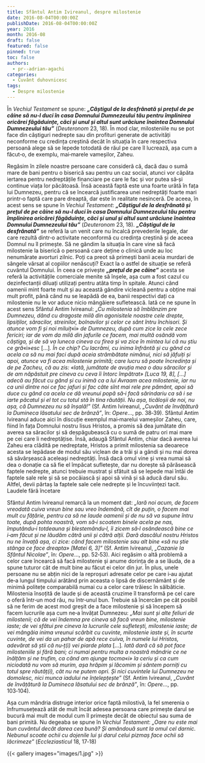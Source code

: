 ```yaml
---
title: Sfântul Antim Ivireanul, despre milostenie   
date: 2016-08-04T00:00:00Z
publishDate: 2016-08-04T00:00:00Z
year: 2016
month: 2016-08
draft: false
featured: false
pinned: true
toc: false
authors:
  - pr--adrian-agachi
categories:
  - Cuvânt duhovnicesc
tags:
  - Despre milostenie
---
```

În _Vechiul Testament_ se spune: ***„Câștigul de la desfrânată și prețul de pe câine să nu‑l duci în casa Domnului Dumnezeului tău pentru împlinirea oricărei făgăduințe, căci și unul și altul sunt urâciune înaintea Domnului Dumnezeului tău”*** (_Deuteronom_ 23, 18). În mod clar, milosteniile nu se pot face din câștiguri nedrepte sau din profituri generate de activități neconforme cu credința creștină decât în situația în care respectiva persoană alege să se lepede totodată de răul pe care îl lucrează, așa cum a făcut‑o, de exemplu, mai‑marele vameșilor, Zaheu.

Regăsim în zilele noastre persoane care consideră că, dacă dau o sumă mare de bani pentru o biserică sau pentru un caz social, atunci vor căpăta iertarea pentru nedreptățile financiare pe care le fac și vor putea să‑și continue viața lor păcătoasă. Însă această faptă este una foarte urâtă în fața lui Dumnezeu, pentru că se încearcă justificarea unei nedreptăți foarte mari printr‑o faptă care pare dreaptă, dar este în realitate nesinceră. De aceea, în acest sens se spune în _Vechiul Testament_: ***„Câștigul de la desfrânată și prețul de pe câine să nu‑l duci în casa Domnului Dumnezeului tău pentru împlinirea oricărei făgăduințe, căci și unul și altul sunt urâciune înaintea Domnului Dumnezeului tău”*** (_Deuteronom_ 23, 18). ***„Câștigul de la desfrânată”*** se referă la un venit care nu încalcă prevederile legale, dar care rezultă dintr‑o activitate neconformă cu credința creștină și de aceea Domnul nu îl primește. Să ne gândim la situația în care vine să facă milostenie la biserică o persoană care deține o clinică unde au loc nenumărate avorturi zilnic. Poți ca preot să primești banii aceia murdari de sângele vărsat al copiilor nenăscuți? Exact la o astfel de situație se referă cuvântul Domnului. În ceea ce privește ***„prețul de pe câine”*** acesta se referă la activitățile comerciale menite să înșele, așa cum a fost cazul cu dezinfectanții diluați utilizați pentru atâta timp în spitale. Atunci când oamenii mint foarte mult și au această gândire vicleană pentru a obține mai mult profit, până când nu se leapădă de ea, banii respectivi dați ca milostenie nu le vor aduce nicio mângâiere sufletească. Iată ce ne spune în acest sens Sfântul Antim Ivireanul: _„Cu milostenia să îmblânzim pre Dumnezeu, dând cu dragoste milă din agonisitele noastre cele drepte, lipsiților, săracilor, streinilor, bolnavilor și celor ce sânt întru închisori. Și atunce vom fi și noi miluiț_«i» _de Dumnezeu, după cum zice la cele zece fericiri; iar de vom da milă din jafurile ce facem, mai multă osândă vom câștiga, și de să va luneca cineva cu firea și va zice în mintea lui că nu știu ce gră_«i»_esc_ […]_. În ce chip? Cu lacrămi, cu inima înfrântă și cu gând ca acela ca să nu mai faci după aceia strâmbătate nimănui, nici să jăfuiți și apoi, atunce va fi acea milostenie primită; care lucru să poate încredința și de pe Zacheu, că au zis: «Iată, jumătate de avuția mea o dau săracilor și de am năpăstuit pre cineva cu ceva îi întorc împătrat» [_Luca_ 19, 8], […] adecă au făcut cu gând și cu inimă ca a lui Avraam acea milostenie, iar nu ca unii dintre noi ce fac jafuri și fac câte sînt mai rele pre pământ, apoi să duce cu gând ca acela ce dă vreunui popă să‑i facă sărindariu ca să i se iarte păcatul și el tot cu totul stă în tina răutății. Nu așa, ticăloșii de noi, nu așa, că Dumnezeu nu să înșală!”_ (Sf. Antim Ivireanul, _„Cuvânt de învățătură la Dumineca lăsatului sec de brânză”_, în: _Opere_…, pp. 38‑39). Sfântul Antim Ivireanul aduce aici în discuție exemplul mai‑marelui vameșilor Zaheu, care, fiind în fața Domnului nostru Iisus Hristos, a promis să dea jumătate din averea sa săracilor și să despăgubească cu o sumă de patru ori mai mare pe cei care îi nedreptățise. Însă, adaugă Sfântul Antim, chiar dacă averea lui Zaheu era clădită pe nedreptate, Hristos a primit milostenia sa deoarece acesta se lepădase de modul său viclean de a trăi și a gândi și nu mai dorea să săvârșească aceleași nedreptăți. Însă dacă omul vine și vrea numai să dea o donație ca să fie el împăcat sufletește, dar nu dorește să părăsească faptele nedrepte, atunci trebuie mustrat și sfătuit să se lepede mai întâi de faptele sale rele și să se pocăiască și apoi să vină și să aducă darul său. Altfel, devii părtaș la faptele sale cele nedrepte și le încuviințezi tacit.
Laudele fără încetare

Sfântul Antim Ivireanul remarcă la un moment dat: _„Iară noi acum, de facem vreodată cuiva vreun bine sau vreo îndemână, cît de puțin, o facem mai mult cu fățărie, pentru ca să ne laude oamenii și de nu să va supune întru toate, după pohta noastră, vom să‑i scoatem binele acela pe nas, împutându‑i totdeauna și blestemându‑l, îi zicem să‑l osândească bine ce i‑am făcut și ne lăudăm cătră unii și cătră alții. Dară dascălul nostru Hristos nu ne învață așa, ci zice: când facem milostenie sau alt bine «să nu știe stânga ce face dreapta» [_Matei_ 6, 3]”_ (Sf. Antim Ivireanul, _„Cazanie la Sfântul Nicolae”_, în: _Opere_…, pp. 52‑53). Aici regăsim o altă problemă a celor care încearcă să facă milostenie și anume dorința de a se lăuda, de a spune tuturor cât de mult bine au făcut ei celor din jur. În plus, unele persoane nu se abțin nici de la reproșuri adresate celor pe care i‑au ajutat de‑a lungul timpului arătând prin aceasta o lipsă de discernământ și de minimă politețe comparabilă numai cu a celor care trăiesc în sălbăticie. Milostenia însoțită de laude și de această cruzime îl transformă pe cel care o oferă într‑un mod rău, nu într‑unul bun. Trebuie să încercăm pe cât posibil să ne ferim de acest mod greșit de a face milostenie și să începem să facem lucrurile așa cum ne‑a învățat Dumnezeu: _„Mai sunt și alte feliuri de milostenii; că de vei îndemna pre cineva să facă vreun bine, milostenie iaste; de vei sfătui pre cineva la lucrurile cele sufletești, milostenie iaste; de vei mângâia inima vreunui scârbit cu cuvinte, milostenie iaste și, în scurte cuvinte, de vei da un pahar de apă rece cuiva, în numele lui Hristos, adevărat să știi că nu‑ț(i) vei piarde plata_ […]_. Iată dară că să pot face milosteniile și fără bani; ci numai pentru multa a noastră mândrie ce ne înălțăm și ne trufim, ca când am ajunge tocma«i» la ceriu și ca cum niciodată nu vom să murim, așa hrăpim și lăcomim și sântem porniți cu totul spre răutăț(i), cât nu ne putem opri. Și nici cuvintele lui Dumnezeu ne domolesc, nici munca iadului ne înțelepțește”_ (Sf. Antim Ivireanul, _„Cuvânt de învățătură la Dumineca lăsatului sec de brânză”_, în: _Opere_…, pp. 103‑104).

Așa cum mândria distruge interior orice faptă milostivă, la fel smerenia o înfrumusețează atât de mult încât adesea persoana care primește darul se bucură mai mult de modul cum îl primește decât de obiectul sau suma de bani primită. Nu degeaba se spune în _Vechiul Testament_: _„Oare nu este mai bun cuvântul decât darea cea bună? Și amândouă sunt la omul cel darnic. Nebunul scoate ochii cu dojenile lui și darul celui pizmaș face ochii să lăcrimeze”_ (_Eccleziasticul_ 18, 17‑18)

{{< gallery images="images/1.jpg" >}}